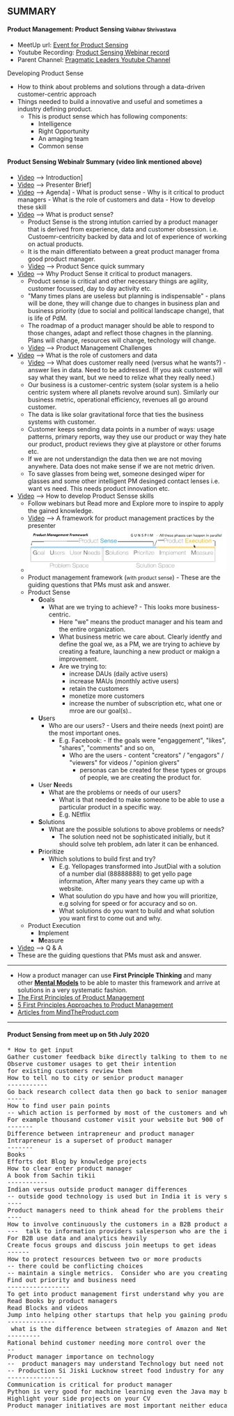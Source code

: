 ## SUMMARY
#### Product Management: Product Sensing <small>Vaibhav Shrivastava</small>
* MeetUp url: [Event for Product Sensing](https://www.meetup.com/pplbengaluruandhyderabad/events/271666118)
* Youtube Recording: [Product Sensing Webinar record](https://www.youtube.com/watch?v=2dRNzx8Pe54)
* Parent Channel: [Pragmatic Leaders Youtube Channel](https://www.youtube.com/channel/UCVms_Od_ykgOXGdgRq3FYEQ)

Developing Product Sense
* How to think about problems and solutions through a data-driven customer-centric approach
* Things needed to build a innovative and useful and sometimes a industry defining product.
  * This is product sense which has following components:
    * Intelligence
    * Right Opportunity
    * An amaging team
    * Common sense

#### Product Sensing Webinalr Summary (video link mentioned above)
* [Video](https://www.youtube.com/watch?v=2dRNzx8Pe54&t=1m) --> Introduction]
* [Video](https://www.youtube.com/watch?v=2dRNzx8Pe54&t=2m15s) --> Presenter Brief]
* [Video](https://www.youtube.com/watch?v=2dRNzx8Pe54&t=3m40s) --> Agenda] - What is product sense - Why is it critical to product managers - What is the role of customers and data - How to develop these skill
* [Video](https://www.youtube.com/watch?v=2dRNzx8Pe54&t=4m11s) --> What is product sense?
  * Product Sense is the strong intution carried by a product manager that is derived from experience, data and customer obsession. i.e. Custoemr-centricity backed by data and lot of experience of working on actual products.
  * It is the main differentiato between a great product manager froma good product manager.
  * [Video](https://www.youtube.com/watch?v=2dRNzx8Pe54&t=5m20s) --> Product Sence quick summary
* [Video](https://www.youtube.com/watch?v=2dRNzx8Pe54&t=9m15s) --> Why Product Sense it critical to product managers.
  * Product sense is critical and other necessary things are agility, customer focussed, day to day activity etc.
  * "Many times plans are useless but planning is indispensable" - plans will be done, they will change due to changes in business plan and business priority (due to social and political landscape change), that is life of PdM.
  * The roadmap of a product manager should be able to respond to those changes, adapt and reflect those chagnes in the planning. Plans will change, resources will change, technology will change.
  * [Video](https://www.youtube.com/watch?v=2dRNzx8Pe54&t=12m30s) --> Product Management Challenges
* [Video](https://www.youtube.com/watch?v=2dRNzx8Pe54&t=17m35s) --> What is the role of customers and data
  * [Video](https://www.youtube.com/watch?v=2dRNzx8Pe54&t=17m50s) --> What does customer really need (versus what he wants?) - answer lies in data. Need to be addressed. (If you ask customer will say what they want, but we need to relize what they really need.)
  * Our business is a customer-centric system (solar system is a helio centric system where all planets revolve around sun). Similarly our business metric, operational efficiency, revenues all go around customer.
  * The data is like solar gravitational force that ties the business systems with customer.
  * Customer keeps sending data points in a number of ways: usage patterns, primary reports, way they use our product or way they hate our product, product reviews they give at playstore or other forums etc.
  * If we are not understandign the data then we are not moving anywhere. Data does not make sense if we are not metric driven.
  * To save glasses from being wet, someone desinged wiper for glasses and some other intelligent PM desinged contact lenses i.e. want vs need. This needs product innovation etc.
* [Video](https://www.youtube.com/watch?v=2dRNzx8Pe54&t=24m05s) --> How to develop Product Sensse skills
  * Follow webinars but Read more and Explore more to inspire to apply the gained knowledge.
  * [Video](https://www.youtube.com/watch?v=2dRNzx8Pe54&t=24m40s) --> A framework for product management practices by the presenter
  * <IMG src="product_sense_pm_framework.jpg" />
  * Product management framework (<small>with product sense</small>) - These are the guiding questions that PMs must ask and answer.
  * Product Sense
    * **G**oals
      * What are we trying to achieve? - This looks more business-centric.
        * Here "we" means the product manager and his team and the entire organization.
        * What business metric we care about. Clearly identfy and define the goal we, as a PM, we are trying to achieve by creating a feature, launching a new product or makign a improvement.
        * Are we trying to:
          * increase DAUs (daily active users)
          * increase MAUs (monthly active users)
          * retain the customers
          * monetize more customers
          * increase the number of subscription etc, what one or mroe are our goal(s)..
    * **U**sers
      * Who are our users? - Users and theire needs (next point) are the most important ones.
        * E.g. Facebook: - If the goals were "engaggement", "likes", "shares", "comments" and so on,
          * Who are the users - content "creators" / "engagors" / "viewers" for videos / "opinion givers"
            * personas can be created for these types or groups of people, we are creating the product for.
    * User **N**eeds
      * What are the problems or needs of our users?
        * What is that needed to make someone to be able to use a particular product in a specific way.
        * E.g. NEtflix
    * **S**olutions
      * What are the possible solutions to above problems or needs?
        * The solution need not be sophisticated initially, but it should solve teh problem, adn later it can be enhanced. 
    * **P**rioritize
      * Which solutions to build first and try?
          * E.g. Yellopages transformed into JsutDial with a solution of a number dial (88888888) to get yello page information, After many years they came up with a website.
          * What soulution do ypu have and how you will prioritize, e.g solving for speed or for accuracy and so on.
          * What solutions do you want to build and what solution you want first to come out and why.
  * Product Execution
    * **I**mplement
    * **M**easure
* [Video](https://www.youtube.com/watch?v=2dRNzx8Pe54&t=31m38s) --> Q & A
* These are the guiding questions that PMs must ask and answer.
<hr/>

* How a product manager can use **First Principle Thinking** and many other [**Mental Models**](https://www.mindtheproduct.com/mental-models-product-managers) to be able to master this framework and arrive at solutions in a very systematic fashion.
* [The First Principles of Product Management](https://blackboxofpm.com/the-first-principles-of-product-management-ea0e2f2a018c)
* [5 First Principles Approaches to Product Management](https://medium.com/artis-blog/5-first-principles-approaches-to-product-management-cea5b6c5eba0)
* [Articles from MindTheProduct.com](https://www.mindtheproduct.com/?s=first+principle+thinking)

<hr/>

#### Product Sensing from meet up on 5th July 2020
<pre>
* How to get input
Gather customer feedback bike directly talking to them to new customers. Directory talk aur create a forum to collect input
Observe customer usages to get their intention 
for existing customers review them
How to tell no to city or senior product manager
-----------
Go back research collect data then go back to senior management also tell what is the amount of money that will be needed and ROI and provide the metrics of the business need  - go with data - then telling you becomes easier
-----
How to find user pain points
-- which action is performed by most of the customers and what prevents some customers from doing that
For example thousand customer visit your website but 900 of them don't click payments that is a serious problem that is the pin point
-------
Difference between intrapreneur and product manager
Intrapreneur is a superset of product manager
-------
Books
Efforts dot Blog by knowledge projects
How to clear enter product manager
A book from Sachin tikii
-----------
Indian versus outside product manager differences
-- outside good technology is used but in India it is very simplistic
---- 
Product managers need to think ahead for the problems their customers will be facing from outside from scamsters at 17 and try to build those features into product
----
How to involve continuously the customers in a B2B product as there is no Direct customer care in B2B
---  talk to information providers salesperson who are the intermediaries to get input from customer
For B2B use data and analytics heavily
Create focus groups and discuss join meetups to get ideas
------
How to protect resources between two or more products
-- there could be conflicting choices
-- maintain a single metrics.  Consider who are you creating for and what is the business stake.
Find out priority and business need
-----------------
To get into product management first understand why you are doing what you are doing
Read Books by product managers
Read Blocks and videos
Jump into helping other startups that help you gaining product management experience.
-------------
 what is the difference between strategies of Amazon and Netflix
---------
Rational behind customer needing more control over the
-- 
Product manager importance on technology
--  product managers may understand Technology but need not know in depth
-- Production Si Jiski Lucknow street food industry for any product manager it is required
---------------
Communication is critical for product manager
Python is very good for machine learning even the Java may be required
Highlight your side projects on your CV
Product manager initiatives are most important neither education nor past experience just may be needed but not necessary
</pre>